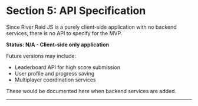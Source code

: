 # Section 5: API Specification

Since River Raid JS is a purely client-side application with no backend services, there is no API to specify for the MVP.

**Status: N/A - Client-side only application**

Future versions may include:
- Leaderboard API for high score submission
- User profile and progress saving
- Multiplayer coordination services

These would be documented here when backend services are added.

---
